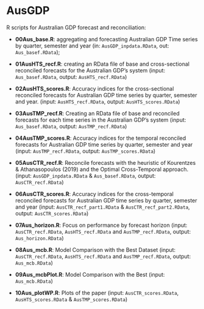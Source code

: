 
<!-- README.md is generated from README.Rmd. Please edit that file -->

AusGDP
======

R scripts for Australian GDP forecast and reconciliation:

-   **00Aus\_base.R**: aggregating and forecasting Australian GDP Time
    series by quarter, semester and year (in: `AusGDP_inpdata.RData`,
    out: `Aus_basef.RData`);

-   **01AusHTS\_recf.R**: creating an RData file of base and
    cross-sectional reconciled forecasts for the Australian GDP’s system
    (input: `Aus_basef.RData`, output: `AusHTS_recf.RData`)

-   **02AusHTS\_scores.R**: Accuracy indices for the cross-sectional
    reconciled forecasts for Australian GDP time series by quarter,
    semester and year. (input: `AusHTS_recf.RData`, output:
    `AusHTS_scores.RData`)

-   **03AusTMP\_recf.R**: Creating an RData file of base and reconciled
    forecasts for each time series in the Australian GDP’s system
    (input: `Aus_basef.RData`, output: `AusTMP_recf.RData`)

-   **04AusTMP\_scores.R**: Accuracy indices for the temporal reconciled
    forecasts for Australian GDP time series by quarter, semester and
    year (input: `AusTMP_recf.RData`, output: `AusTMP_scores.RData`)

-   **05AusCTR\_recf.R**: Reconcile forecasts with the heuristic of
    Kourentzes & Athanasopoulos (2019) and the Optimal Cross-Temporal
    approach. (input: `AusGDP_inpdata.RData` & `Aus_basef.RData`,
    output: `AusCTR_recf.RData`)

-   **06AusCTR\_scores.R**: Accuracy indices for the cross-temporal
    reconciled forecasts for Australian GDP time series by quarter,
    semester and year (input: `AusCTR_recf_part1.RData` &
    `AusCTR_recf_part2.RData`, output: `AusCTR_scores.RData`)

-   **07Aus\_horizon.R**: Focus on performance by forecast horizon
    (input: `AusCTR_recf.RData`, `AusHTS_recf.RData` and
    `AusTMP_recf.RData`, output: `Aus_horizon.RData`)

-   **08Aus\_mcb.R**: Model Comparison with the Best Dataset (input:
    `AusCTR_recf.RData`, `AusHTS_recf.RData` and `AusTMP_recf.RData`,
    output: `Aus_mcb.RData`)

-   **09Aus\_mcbPlot.R**: Model Comparison with the Best (input:
    `Aus_mcb.RData`)

-   **10Aus\_plotWP.R**: Plots of the paper (input:
    `AusCTR_scores.RData`, `AusHTS_scores.RData` &
    `AusTMP_scores.RData`)
